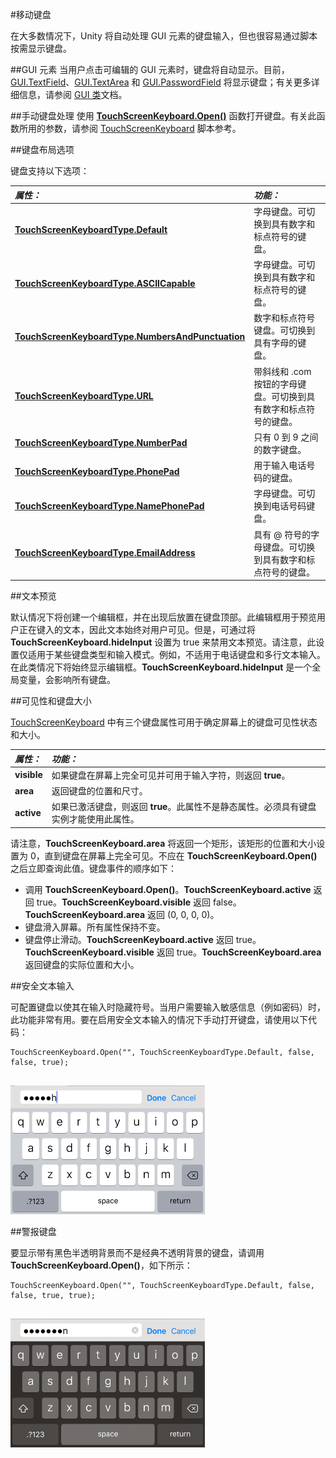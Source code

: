 #移动键盘

在大多数情况下，Unity 将自动处理 GUI 元素的键盘输入，但也很容易通过脚本按需显示键盘。


##GUI 元素
当用户点击可编辑的 GUI 元素时，键盘将自动显示。目前，[GUI.TextField](../ScriptReference/GUI.TextField.html)、[GUI.TextArea](../ScriptReference/GUI.TextArea.html) 和 [GUI.PasswordField](../ScriptReference/GUI.PasswordField.html) 将显示键盘；有关更多详细信息，请参阅 [GUI 类](../ScriptReference/GUI.html)文档。

##手动键盘处理
使用 __[TouchScreenKeyboard.Open()](../ScriptReference/TouchScreenKeyboard.Open.html)__ 函数打开键盘。有关此函数所用的参数，请参阅 [TouchScreenKeyboard](../ScriptReference/TouchScreenKeyboard.html) 脚本参考。

##键盘布局选项

键盘支持以下选项：

|**_属性：_** |**_功能：_** |
|:---|:---|
|__[TouchScreenKeyboardType.Default](../ScriptReference/TouchScreenKeyboardType.Default.html)__ |字母键盘。可切换到具有数字和标点符号的键盘。|
|__[TouchScreenKeyboardType.ASCIICapable](../ScriptReference/TouchScreenKeyboardType.ASCIICapable.html)__ |字母键盘。可切换到具有数字和标点符号的键盘。|
|__[TouchScreenKeyboardType.NumbersAndPunctuation](../ScriptReference/TouchScreenKeyboardType.NumbersAndPunctuation.html)__ |数字和标点符号键盘。可切换到具有字母的键盘。|
|__[TouchScreenKeyboardType.URL](../ScriptReference/TouchScreenKeyboardType.URL.html)__ |带斜线和 .com 按钮的字母键盘。可切换到具有数字和标点符号的键盘。|
|__[TouchScreenKeyboardType.NumberPad](../ScriptReference/TouchScreenKeyboardType.NumberPad.html)__ |只有 0 到 9 之间的数字键盘。|
|__[TouchScreenKeyboardType.PhonePad](../ScriptReference/TouchScreenKeyboardType.PhonePad.html)__ |用于输入电话号码的键盘。|
|__[TouchScreenKeyboardType.NamePhonePad](../ScriptReference/TouchScreenKeyboardType.NamePhonePad.html)__ |字母键盘。可切换到电话号码键盘。|
|__[TouchScreenKeyboardType.EmailAddress](../ScriptReference/TouchScreenKeyboardType.EmailAddress.html)__ |具有 @ 符号的字母键盘。可切换到具有数字和标点符号的键盘。|



##文本预览

默认情况下将创建一个编辑框，并在出现后放置在键盘顶部。此编辑框用于预览用户正在键入的文本，因此文本始终对用户可见。但是，可通过将 __TouchScreenKeyboard.hideInput__ 设置为 true 来禁用文本预览。请注意，此设置仅适用于某些键盘类型和输入模式。例如，不适用于电话键盘和多行文本输入。在此类情况下将始终显示编辑框。__TouchScreenKeyboard.hideInput__ 是一个全局变量，会影响所有键盘。



##可见性和键盘大小

[TouchScreenKeyboard](../ScriptReference/TouchScreenKeyboard.html) 中有三个键盘属性可用于确定屏幕上的键盘可见性状态和大小。

|**_属性：_** |**_功能：_** |
|:---|:---|
|__visible__ |如果键盘在屏幕上完全可见并可用于输入字符，则返回 __true__。|
|__area__ |返回键盘的位置和尺寸。|
|__active__ |如果已激活键盘，则返回 __true__。此属性不是静态属性。必须具有键盘实例才能使用此属性。|

请注意，__TouchScreenKeyboard.area__ 将返回一个矩形，该矩形的位置和大小设置为 0，直到键盘在屏幕上完全可见。不应在 __TouchScreenKeyboard.Open()__ 之后立即查询此值。键盘事件的顺序如下：


* 调用 __TouchScreenKeyboard.Open()__。__TouchScreenKeyboard.active__ 返回 true。__TouchScreenKeyboard.visible__ 返回 false。__TouchScreenKeyboard.area__ 返回 (0, 0, 0, 0)。
* 键盘滑入屏幕。所有属性保持不变。
* 键盘停止滑动。__TouchScreenKeyboard.active__ 返回 true。__TouchScreenKeyboard.visible__ 返回 true。__TouchScreenKeyboard.area__ 返回键盘的实际位置和大小。



##安全文本输入

可配置键盘以使其在输入时隐藏符号。当用户需要输入敏感信息（例如密码）时，此功能非常有用。要在启用安全文本输入的情况下手动打开键盘，请使用以下代码：


````
TouchScreenKeyboard.Open("", TouchScreenKeyboardType.Default, false, false, true);


````


![在输入时隐藏文本](../uploads/Main/KeyboardSecure.png)



##警报键盘

要显示带有黑色半透明背景而不是经典不透明背景的键盘，请调用 __TouchScreenKeyboard.Open()__，如下所示：


````
TouchScreenKeyboard.Open("", TouchScreenKeyboardType.Default, false, false, true, true);


````

![警报键盘](../uploads/Main/KeyboardAlert.png)

